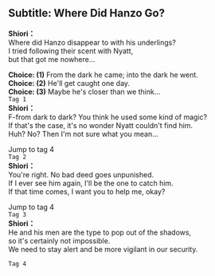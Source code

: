 # 

  
## Subtitle: Where Did Hanzo Go?
  
**Shiori：**  
Where did Hanzo disappear to with his underlings?  
I tried following their scent with Nyatt,  
but that got me nowhere...  
  
**Choice: (1)**  From the dark he came; into the dark he went.  
**Choice: (2)**  He'll get caught one day.  
**Choice: (3)**  Maybe he's closer than we think...  
`Tag 1`  
**Shiori：**  
F-from dark to dark? You think he used some kind of magic?  
If that's the case, it's no wonder Nyatt couldn't find him.  
Huh? No? Then I'm not sure what you mean...  
  
Jump to tag 4  
`Tag 2`  
**Shiori：**  
You're right. No bad deed goes unpunished.  
If I ever see him again, I'll be the one to catch him.  
If that time comes, I want you to help me, okay?  
  
Jump to tag 4  
`Tag 3`  
**Shiori：**  
He and his men are the type to pop out of the shadows,  
so it's certainly not impossible.  
We need to stay alert and be more vigilant in our security.  
  
`Tag 4`  
